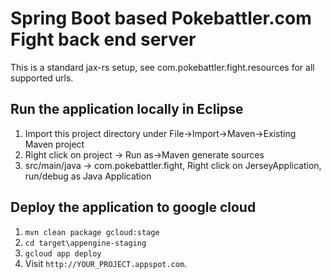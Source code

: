 # Spring Boot based Pokebattler.com Fight back end server

This is a standard jax-rs setup, see com.pokebattler.fight.resources for all supported urls.

## Run the application locally in Eclipse

1. Import this project directory under File->Import->Maven->Existing Maven project
1. Right click on project -> Run as->Maven generate sources
1.  src/main/java -> com.pokebattler.fight, Right click on JerseyApplication, run/debug as Java Application


## Deploy the application to google cloud

1. `mvn clean package gcloud:stage`
1. `cd target\appengine-staging`
1. `gcloud app deploy`
1. Visit `http://YOUR_PROJECT.appspot.com`.





